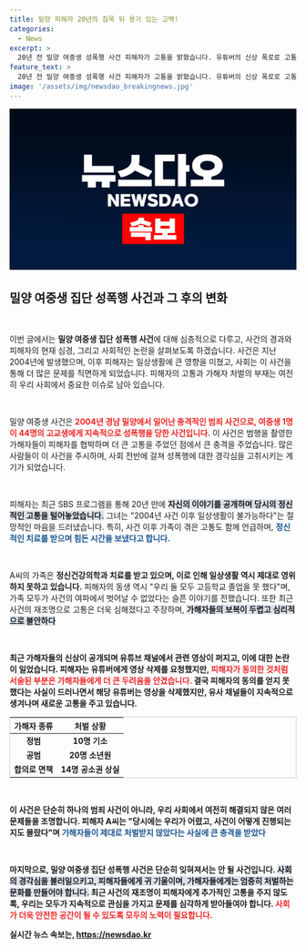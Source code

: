 ```yaml
---
title: 밀양 피해자 20년의 침묵 뒤 용기 있는 고백!
categories:
  - News
excerpt: >
  20년 전 밀양 여중생 성폭행 사건 피해자가 고통을 밝혔습니다. 유튜버의 신상 폭로로 고통이 가중된 A씨는 아직도 트라우마에 시달린다며 심경을 토로했습니다. 과연, 진정한 정의는 어디에?
feature_text: >
  20년 전 밀양 여중생 성폭행 사건 피해자가 고통을 밝혔습니다. 유튜버의 신상 폭로로 고통이 가중된 A씨는 아직도 트라우마에 시달린다며 심경을 토로했습니다. 과연, 진정한 정의는 어디에?
image: '/assets/img/newsdao_breakingnews.jpg'
---
```


<p><img src="/assets/img/newsdao_breakingnews.jpg" alt="cryptoinkorea 속보" /></p>

<h2 data-ke-size="size26">밀양 여중생 집단 성폭행 사건과 그 후의 변화</h2>

<p data-ke-size="size16">&nbsp;</p>

<p>이번 글에서는 <b>밀양 여중생 집단 성폭행 사건</b>에 대해 심층적으로 다루고, 사건의 경과와 피해자의 현재 심경, 그리고 사회적인 논란을 살펴보도록 하겠습니다. 사건은 지난 2004년에 발생했으며, 이후 피해자는 일상생활에 큰 영향을 미쳤고, 사회는 이 사건을 통해 더 많은 문제를 직면하게 되었습니다. 피해자의 고통과 가해자 처벌의 부재는 여전히 우리 사회에서 중요한 이슈로 남아 있습니다.</p>

<p data-ke-size="size16">&nbsp;</p>

<p>밀양 여중생 사건은 <b><span style="color: #ee2323;">2004년 경남 밀양에서 일어난 충격적인 범죄 사건으로, 여중생 1명이 44명의 고교생에게 지속적으로 성폭행을 당한 사건입니다.</span></b> 이 사건은 범행을 촬영한 가해자들이 피해자를 협박하며 더 큰 고통을 주었던 점에서 큰 충격을 주었습니다. 많은 사람들이 이 사건을 주시하며, 사회 전반에 걸쳐 성폭행에 대한 경각심을 고취시키는 계기가 되었습니다.</p>

<p data-ke-size="size16">&nbsp;</p>

<p>피해자는 최근 SBS 프로그램을 통해 20년 만에 <b><span style="background-color: #21538527;">자신의 이야기를 공개하며 당시의 정신적인 고통을 털어놓았습니다.</span></b> 그녀는 "2004년 사건 이후 일상생활이 불가능하다"는 절망적인 마음을 드러냈습니다. 특히, 사건 이후 가족이 겪은 고통도 함께 언급하며, <b><span style="color: #1a5490;">정신적인 치료를 받으며 힘든 시간을 보냈다고 합니다.</span></b> </p>

<p data-ke-size="size16">&nbsp;</p>

<p>A씨의 가족은 <b>정신건강의학과 치료를 받고 있으며, 이로 인해 일상생활 역시 제대로 영위하지 못하고 있습니다.</b> 피해자의 동생 역시 "우리 둘 모두 고등학교 졸업을 못 했다"며, 가족 모두가 사건의 여파에서 벗어날 수 없었다는 슬픈 이야기를 전했습니다. 또한 최근 사건의 재조명으로 고통은 더욱 심해졌다고 주장하며, <b><span style="background-color: #21538527;">가해자들의 보복이 두렵고 심리적으로 불안하다</span></b고 토로했습니다. </p>

<p data-ke-size="size16">&nbsp;</p>

<p>최근 가해자들의 신상이 공개되며 유튜브 채널에서 관련 영상이 퍼지고, 이에 대한 논란이 일었습니다. 피해자는 유튜버에게 영상 삭제를 요청했지만, <b><span style="color: #ee2323;">피해자가 동의한 것처럼 서술된 부분은 가해자들에게 더 큰 두려움을 안겼습니다.</span></b> 결국 피해자의 동의를 얻지 못했다는 사실이 드러나면서 해당 유튜버는 영상을 삭제했지만, 유사 채널들이 지속적으로 생겨나며 새로운 고통을 주고 있습니다.</p>

<table style="width: 100%; border: 1px solid #cccccc;">
    <thead>
        <tr>
            <th style="text-align: center; height: 17px;"><b>가해자 종류</b></th>
            <th style="text-align: center; height: 17px;"><b>처벌 상황</b></th>
        </tr>
    </thead>
    <tbody>
        <tr>
            <td style="text-align: center; height: 17px;"><b>정범</b></td>
            <td style="text-align: center; height: 17px;"><b>10명 기소</b></td>
        </tr>
        <tr>
            <td style="text-align: center; height: 17px;"><b>공범</b></td>
            <td style="text-align: center; height: 17px;"><b>20명 소년원</b></td>
        </tr>
        <tr>
            <td style="text-align: center; height: 17px;"><b>합의로 면책</b></td>
            <td style="text-align: center; height: 17px;"><b>14명 공소권 상실</b></td>
        </tr>
    </tbody>
</table>

<p data-ke-size="size16">&nbsp;</p>

<p>이 사건은 단순히 하나의 범죄 사건이 아니라, 우리 사회에서 여전히 해결되지 않은 <b>여러 문제들을 조명합니다.</b> 피해자 A씨는 "당시에는 우리가 어렸고, 사건이 어떻게 진행되는지도 몰랐다"며 <b><span style="color: #1a5490;">가해자들이 제대로 처벌받지 않았다는 사실에 큰 충격을 받았다</span></b고 언급했습니다. 이는 피해자와 사회가 어떤 구조적 문제를 겪고 있는지를 여실히 보여줍니다.</p>

<p data-ke-size="size16">&nbsp;</p>

<p>마지막으로, 밀양 여중생 집단 성폭행 사건은 단순히 잊혀져서는 안 될 사건입니다. <b><span style="background-color: #21538527;">사회의 경각심을 불러일으키고, 피해자들에게 귀 기울이며, 가해자들에게는 엄중히 처벌하는 문화를 만들어야 합니다.</span></b> 최근 사건의 재조명이 피해자에게 추가적인 고통을 주지 않도록, 우리는 모두가 지속적으로 관심을 가지고 문제를 심각하게 받아들여야 합니다. <b><span style="color: #ee2323;">사회가 더욱 안전한 공간이 될 수 있도록 모두의 노력이 필요합니다.</span></b></p>
실시간 뉴스 속보는, <a href="https://newsdao.kr" rel="dofollow">https://newsdao.kr</a>


